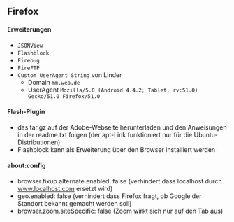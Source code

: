 ## Firefox

#### Erweiterungen
- `JSONView`
- `Flashblock`
- `Firebug`
- `FireFTP`
- `Custom UserAgent String` von Linder
  - Domain `mm.web.de` 
  - UserAgent `Mozilla/5.0 (Android 4.4.2; Tablet; rv:51.0) Gecko/51.0 Firefox/51.0`

#### Flash-Plugin

- das tar.gz auf der Adobe-Webseite herunterladen und den Anweisungen in der readme.txt folgen (der apt-Link funktioniert nur für die Ubuntu-Distributionen)
- Flashblock kann als Erweiterung über den Browser installiert werden

#### about:config

- browser.fixup.alternate.enabled: false (verhindert dass localhost durch www.localhost.com ersetzt wird)
- geo.enabled: false (verhindert dass Firefox fragt, ob Google der Standort bekannt gemacht werden soll)
- browser.zoom.siteSpecific: false (Zoom wirkt sich nur auf den Tab aus)
